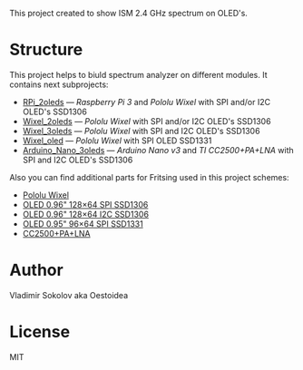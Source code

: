 This project created to show ISM 2.4 GHz spectrum on OLED's.

# Structure

This project helps to biuld spectrum analyzer on different modules. It contains next subprojects:

* [RPi_2oleds](https://github.com/Oestoidea/oled-spectrum-analizer/tree/master/RPi_2oleds) — _Raspberry Pi 3_ and _Pololu Wixel_ with SPI and/or I2C OLED's SSD1306 
* [Wixel_2oleds](https://github.com/Oestoidea/oled-spectrum-analizer/tree/master/Wixel_2oleds) — _Pololu Wixel_ with SPI and/or I2C OLED's SSD1306
* [Wixel_3oleds](https://github.com/Oestoidea/oled-spectrum-analizer/tree/master/Wixel_3oleds) — _Pololu Wixel_ with SPI and I2C OLED's SSD1306
* [Wixel_oled](https://github.com/Oestoidea/oled-spectrum-analizer/tree/master/Wixel_oled) — _Pololu Wixel_ with SPI OLED SSD1331
* [Arduino_Nano_3oleds](https://github.com/Oestoidea/oled-spectrum-analizer/tree/master/Arduino_Nano_3oleds) — _Arduino Nano v3_ and _TI CC2500+PA+LNA_ with SPI and I2C OLED's SSD1306

Also you can find additional parts for Fritsing used in this project schemes:

* [Pololu Wixel](https://github.com/Oestoidea/oled-spectrum-analizer/blob/master/fritzing-parts/OLED%200.96%20128x64%20I2C%20SSD1306.fzpz) 
* [OLED 0.96" 128×64 SPI SSD1306](https://github.com/Oestoidea/oled-spectrum-analizer/blob/master/fritzing-parts/OLED%200.96%20128x64%20SPI%20SSD1306.fzpz)
* [OLED 0.96" 128×64 I2C SSD1306](https://github.com/Oestoidea/oled-spectrum-analizer/blob/master/fritzing-parts/OLED%200.96%20128x64%20I2C%20SSD1306.fzpz)
* [OLED 0.95" 96×64 SPI SSD1331]()
* [CC2500+PA+LNA](https://github.com/Oestoidea/oled-spectrum-analizer/blob/master/fritzing-parts/CC2500%2BPA%2BLNA.fzpz)

# Author

Vladimir Sokolov aka Oestoidea

# License

MIT
